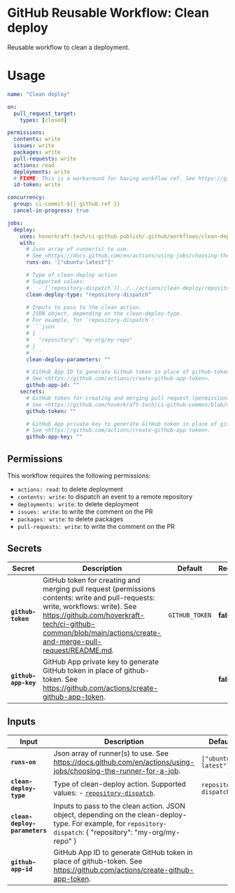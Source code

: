 <!-- start branding -->
<!-- end branding -->
<!-- start title -->

# GitHub Reusable Workflow: Clean deploy

<!-- end title -->
<!-- start badges -->
<!-- end badges -->
<!-- start description -->

Reusable workflow to clean a deployment.

<!-- end description -->
<!-- start contents -->
<!-- end contents -->

# Usage

<!-- start usage -->

````yaml
name: "Clean deploy"

on:
  pull_request_target:
    types: [closed]

permissions:
  contents: write
  issues: write
  packages: write
  pull-requests: write
  actions: read
  deployments: write
  # FIXME: This is a workaround for having workflow ref. See https://github.com/orgs/community/discussions/38659
  id-token: write

concurrency:
  group: ci-commit-${{ github.ref }}
  cancel-in-progress: true

jobs:
  deploy:
    uses: hoverkraft-tech/ci-github-publish/.github/workflows/clean-deploy.yml@0.14.0
    with:
      # Json array of runner(s) to use.
      # See <https://docs.github.com/en/actions/using-jobs/choosing-the-runner-for-a-job>.
      runs-on: '["ubuntu-latest"]'

      # Type of clean-deploy action
      # Supported values:
      #   - [`repository-dispatch`](../../actions/clean-deploy/repository-dispatch/README.md).
      clean-deploy-type: "repository-dispatch"

      # Inputs to pass to the clean action.
      # JSON object, depending on the clean-deploy-type.
      # For example, for `repository-dispatch`:
      # ```json
      # {
      #   "repository": "my-org/my-repo"
      # }
      # ```
      clean-deploy-parameters: ""

      # GitHub App ID to generate GitHub token in place of github-token.
      # See <https://github.com/actions/create-github-app-token>.
      github-app-id: ""
    secrets:
      # GitHub token for creating and merging pull request (permissions contents: write and pull-requests: write, workflows: write).
      # See <https://github.com/hoverkraft-tech/ci-github-common/blob/main/actions/create-and-merge-pull-request/README.md>.
      github-token: ""

      # GitHub App private key to generate GitHub token in place of github-token.
      # See <https://github.com/actions/create-github-app-token>.
      github-app-key: ""
````

<!-- end usage -->

## Permissions

<!-- start permissions -->

This workflow requires the following permissions:

- `actions: read`: to delete deployment
- `contents: write`: to dispatch an event to a remote repository
- `deployments: write`: to delete deployment
- `issues: write`: to write the comment on the PR
- `packages: write`: to delete packages
- `pull-requests: write`: to write the comment on the PR

<!-- end permissions -->
<!--
// jscpd:ignore-start
-->

## Secrets

<!-- start secrets -->

| **Secret**                      | **Description**                                                                                                                                                                                                                                   | **Default**               | **Required** |
| ------------------------------- | ------------------------------------------------------------------------------------------------------------------------------------------------------------------------------------------------------------------------------------------------- | ------------------------- | ------------ |
| **<code>github-token</code>**   | GitHub token for creating and merging pull request (permissions contents: write and pull-requests: write, workflows: write). See <https://github.com/hoverkraft-tech/ci-github-common/blob/main/actions/create-and-merge-pull-request/README.md>. | <code>GITHUB_TOKEN</code> | **false**    |
| **<code>github-app-key</code>** | GitHub App private key to generate GitHub token in place of github-token. See <https://github.com/actions/create-github-app-token>.                                                                                                               | <code></code>             | **false**    |

<!-- end secrets -->
<!--
// jscpd:ignore-end
-->

## Inputs

<!-- start inputs -->

| **Input**                                | **Description**                                                                                                                                                 | **Default**                      | **Type** | **Required** |
| ---------------------------------------- | --------------------------------------------------------------------------------------------------------------------------------------------------------------- | -------------------------------- | -------- | ------------ |
| **<code>runs-on</code>**                 | Json array of runner(s) to use. See <https://docs.github.com/en/actions/using-jobs/choosing-the-runner-for-a-job>.                                              | <code>["ubuntu-latest"]</code>   | `string` | **false**    |
| **<code>clean-deploy-type</code>**       | Type of clean-deploy action. Supported values: - [`repository-dispatch`](../../actions/clean-deploy/repository-dispatch/README.md).                             | <code>repository-dispatch</code> | `string` | **false**    |
| **<code>clean-deploy-parameters</code>** | Inputs to pass to the clean action. JSON object, depending on the clean-deploy-type. For example, for `repository-dispatch`: { "repository": "my-org/my-repo" } | <code></code>                    | `string` | **false**    |
| **<code>github-app-id</code>**           | GitHub App ID to generate GitHub token in place of github-token. See <https://github.com/actions/create-github-app-token>.                                      | <code></code>                    | `string` | **false**    |

<!-- end inputs -->

<!-- start outputs -->
<!-- end outputs -->
<!-- start [.github/ghadocs/examples/] -->
<!-- end [.github/ghadocs/examples/] -->
